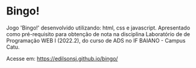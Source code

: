 # Bingo!
Jogo 'Bingo!' desenvolvido utilizando: html, css e javascript. Apresentado como pré-requisito para obtenção de nota na disciplina Laboratório de de Programação WEB I (2022.2), do curso de ADS no IF BAIANO - Campus Catu.


Acesse em: https://edilsonsj.github.io/bingo/
